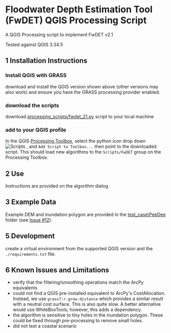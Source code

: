# Floodwater Depth Estimation Tool (FwDET) QGIS Processing Script

A QGIS Processing script to implement FwDET v2.1

Tested against QGIS 3.34.5

## 1 Installation Instructions

### Install QGIS with GRASS
download and install the QGIS version shown above (other versions may also work) and ensure you have the GRASS processing provider enabled. 

### download the scripts
download [processing_scripts/fwdet_21.py](./qgis/processing_scripts/fwdet_21.py) script to your local machine

### add to your QGIS profile
In the QGIS [Processing Toolbox](https://docs.qgis.org/3.22/en/docs/user_manual/processing/toolbox.html#the-toolbox), select the python icon drop down ![Scripts](/qgis/assets/mIconPythonFile.png) , and `Add Script to Toolbox...` then point to the downloaded script. This should load new algorithms to the `Scripts/FwDET` group on the Processing Toolbox.

## 2 Use
Instructions are provided on the algorithm dialog

## 3 Example Data
Example DEM and inundation polygon are provided in the [test_case\PeeDee](/test_case/PeeDee) folder (see [Issue #12](https://github.com/csdms-contrib/fwdet/issues/12)).
 

## 5 Development
create a virtual environment from the supported QGIS version and the `./requirements.txt` file. 


## 6 Known Issues and Limitations

- verify that the filtering/smoothing operations match the ArcPy  equivalents
- could not find a QGIS pre-installed equivalent to ArcPy's CostAllocation. Instead, we use `grass7:r.grow.distance` which provides a similar result with a neutral cost surface. This is also quite slow. A better alternative would use WhiteBoxTools; however, this adds a dependency. 
- the algorithm is sensitive to tiny holes in the inundation polygon.  These could be fixed through pre-processing to remove small holes.
- did not test a coastal scenario

